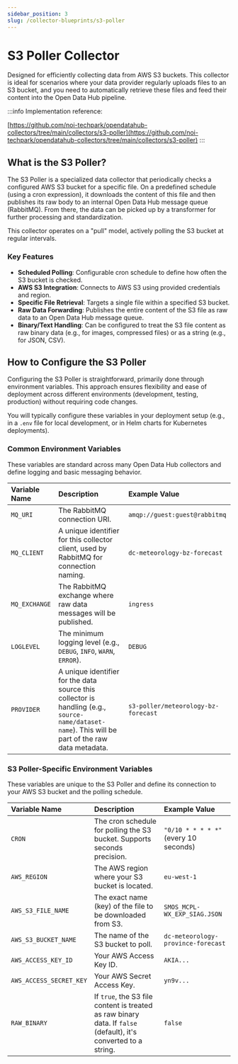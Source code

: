 ```yaml
---
sidebar_position: 3
slug: /collector-blueprints/s3-poller
---
```


# S3 Poller Collector

Designed for efficiently collecting data from AWS S3 buckets. This collector is ideal for scenarios where your data provider regularly uploads files to an S3 bucket, and you need to automatically retrieve these files and feed their content into the Open Data Hub pipeline.

:::info
Implementation reference: 

[https://github.com/noi-techpark/opendatahub-collectors/tree/main/collectors/s3-poller](https://github.com/noi-techpark/opendatahub-collectors/tree/main/collectors/s3-poller)
:::

## What is the S3 Poller?

The S3 Poller is a specialized data collector that periodically checks a configured AWS S3 bucket for a specific file. On a predefined schedule (using a cron expression), it downloads the content of this file and then publishes its raw body to an internal Open Data Hub message queue (RabbitMQ). From there, the data can be picked up by a transformer for further processing and standardization.

This collector operates on a "pull" model, actively polling the S3 bucket at regular intervals.

### Key Features

* **Scheduled Polling**: Configurable cron schedule to define how often the S3 bucket is checked.
* **AWS S3 Integration**: Connects to AWS S3 using provided credentials and region.
* **Specific File Retrieval**: Targets a single file within a specified S3 bucket.
* **Raw Data Forwarding**: Publishes the entire content of the S3 file as raw data to an Open Data Hub message queue.
* **Binary/Text Handling**: Can be configured to treat the S3 file content as raw binary data (e.g., for images, compressed files) or as a string (e.g., for JSON, CSV).

## How to Configure the S3 Poller

Configuring the S3 Poller is straightforward, primarily done through environment variables. This approach ensures flexibility and ease of deployment across different environments (development, testing, production) without requiring code changes.

You will typically configure these variables in your deployment setup (e.g., in a `.env` file for local development, or in Helm charts for Kubernetes deployments).

### Common Environment Variables

These variables are standard across many Open Data Hub collectors and define logging and basic messaging behavior.

| Variable Name | Description | Example Value |
| :------------ | :---------- | :------------ |
| `MQ_URI`      | The RabbitMQ connection URI. | `amqp://guest:guest@rabbitmq` |
| `MQ_CLIENT`   | A unique identifier for this collector client, used by RabbitMQ for connection naming. | `dc-meteorology-bz-forecast` |
| `MQ_EXCHANGE` | The RabbitMQ exchange where raw data messages will be published. | `ingress` |
| `LOGLEVEL`    | The minimum logging level (e.g., `DEBUG`, `INFO`, `WARN`, `ERROR`). | `DEBUG` |
| `PROVIDER`    | A unique identifier for the data source this collector is handling (e.g., `source-name/dataset-name`). This will be part of the raw data metadata. | `s3-poller/meteorology-bz-forecast` |

### S3 Poller-Specific Environment Variables

These variables are unique to the S3 Poller and define its connection to your AWS S3 bucket and the polling schedule.

| Variable Name         | Description                                                  | Example Value                                  |
| :-------------------- | :----------------------------------------------------------- | :--------------------------------------------- |
| `CRON`                | The cron schedule for polling the S3 bucket. Supports seconds precision. | `"0/10 * * * * *"` (every 10 seconds)          |
| `AWS_REGION`          | The AWS region where your S3 bucket is located.              | `eu-west-1`                                    |
| `AWS_S3_FILE_NAME`    | The exact name (key) of the file to be downloaded from S3.   | `SMOS_MCPL-WX_EXP_SIAG.JSON`                   |
| `AWS_S3_BUCKET_NAME`  | The name of the S3 bucket to poll.                           | `dc-meteorology-province-forecast`             |
| `AWS_ACCESS_KEY_ID`   | Your AWS Access Key ID.                                      | `AKIA...`                                      |
| `AWS_ACCESS_SECRET_KEY` | Your AWS Secret Access Key.                                  | `yn9v...`                                      |
| `RAW_BINARY`          | If `true`, the S3 file content is treated as raw binary data. If `false` (default), it's converted to a string. | `false`                                        |


